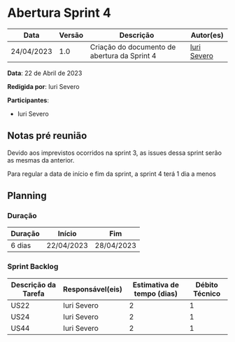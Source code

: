 # Abertura Sprint 4

|  **Data**  | **Versão** | **Descrição** | **Autor(es)** |
| ---------- | ---------- | ------------- | ------------- |
| 24/04/2023 |  1.0   | Criação do documento de abertura da Sprint 4 | [Iuri Severo](https://github.com/iurisevero) |

**Data**: 22 de Abril de 2023

**Redigida por**: Iuri Severo

**Participantes**: 
* Iuri Severo

## Notas pré reunião

Devido aos imprevistos ocorridos na sprint 3, as issues dessa sprint serão as mesmas da anterior.

Para regular a data de início e fim da sprint, a sprint 4 terá 1 dia a menos

## Planning

### Duração

| Duração |   Início   |     Fim    |
| ------- | ---------- | ---------- |
| 6 dias  | 22/04/2023 | 28/04/2023 |

### Sprint Backlog

| Descrição da Tarefa | Responsável(eis) | Estimativa de tempo (dias) | Débito Técnico |
| ------------------- | ---------------- | -------------------------- | -------------- |
| US22 | Iuri Severo | 2 | 1 |
| US24 | Iuri Severo | 2 | 1 |
| US44 | Iuri Severo | 2 | 1 |
